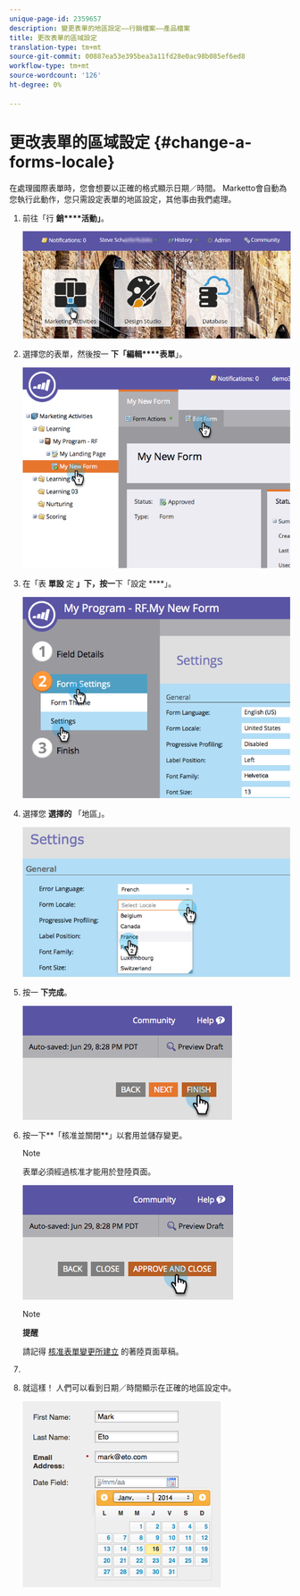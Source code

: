```yaml
---
unique-page-id: 2359657
description: 變更表單的地區設定——行銷檔案——產品檔案
title: 更改表單的區域設定
translation-type: tm+mt
source-git-commit: 00887ea53e395bea3a11fd28e0ac98b085ef6ed8
workflow-type: tm+mt
source-wordcount: '126'
ht-degree: 0%

---
```



# 更改表單的區域設定 {#change-a-forms-locale}

在處理國際表單時，您會想要以正確的格式顯示日期／時間。 Marketto會自動為您執行此動作，您只需設定表單的地區設定，其他事由我們處理。

1. 前往「行 **銷****活動」**。

   ![](assets/login-marketing-activities-7.png)

1. 選擇您的表單，然後按一 **下「編輯****表單**」。

   ![](assets/image2014-9-15-12-3a52-3a52.png)

1. 在「表 **單設** 定 **」下，按一**&#x200B;下「設定 ****」。

   ![](assets/image2014-9-15-12-3a53-3a23.png)

1. 選擇您 **選擇的** 「地區」。

   ![](assets/image2014-9-15-12-3a53-3a35.png)

1. 按一 **下完成**。

   ![](assets/image2014-9-15-12-3a53-3a43.png)

1. 按一下**「核准並關閉**」以套用並儲存變更。

   >[!NOTE]
   >
   >表單必須經過核准才能用於登陸頁面。

   ![](assets/image2014-9-15-12-3a53-3a52.png)

   >[!NOTE]
   >
   >**提醒**
   >
   >
   >請記得 [核准表單變更所建立](../../../../product-docs/demand-generation/landing-pages/understanding-landing-pages/approve-unapprove-or-delete-a-landing-page.md) 的著陸頁面草稿。

1. 
1. 就這樣！ 人們可以看到日期／時間顯示在正確的地區設定中。

   ![](assets/image2014-9-15-12-3a53-3a59.png)

